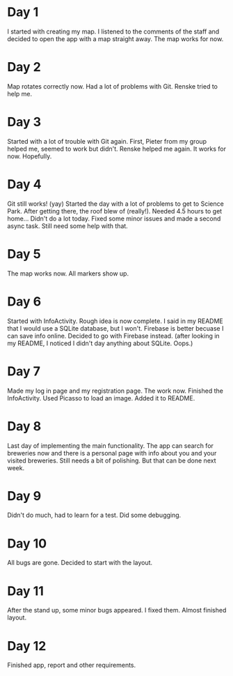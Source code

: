 # Day 1
I started with creating my map. I listened to the comments of the staff and decided to open the app with a map straight away. The map works for now. 

# Day 2
Map rotates correctly now.
Had a lot of problems with Git. Renske tried to help me. 

# Day 3
Started with a lot of trouble with Git again. First, Pieter from my group helped me, seemed to work but didn't. Renske helped me again. It works for now. Hopefully.

# Day 4
Git still works! (yay)
Started the day with a lot of problems to get to Science Park. After getting there, the roof blew of (really!).
Needed 4.5 hours to get home... Didn't do a lot today. Fixed some minor issues and made a second async task. 
Still need some help with that.
 
# Day 5
The map works now. All markers show up. 

# Day 6
Started with InfoActivity. Rough idea is now complete. I said in my README that I would use a SQLite database, but I won't. Firebase is better becuase I can save info online.
Decided to go with Firebase instead. (after looking in my README, I noticed I didn't day anything about SQLite. Oops.)

# Day 7
Made my log in page and my registration page. The work now. Finished the InfoActivity. Used Picasso to load an image. Added it to README.

# Day 8
Last day of implementing the main functionality. The app can search for breweries now and there is a personal page with info about you and your visited breweries.
Still needs a bit of polishing. But that can be done next week.

# Day 9
Didn't do much, had to learn for a test. Did some debugging.

# Day 10
All bugs are gone. Decided to start with the layout.

# Day 11
After the stand up, some minor bugs appeared. I fixed them. Almost finished layout.
 
 # Day 12
 Finished app, report and other requirements. 